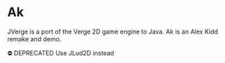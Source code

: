 # Ak
JVerge is a port of the Verge 2D game engine to Java. Ak is an Alex Kidd remake and demo.

⛔️ DEPRECATED 
Use JLud2D instead
